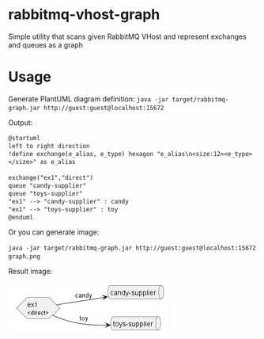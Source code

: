 # rabbitmq-vhost-graph
Simple utility that scans given RabbitMQ VHost and represent exchanges and queues as a graph

# Usage
Generate PlantUML diagram definition:
`java -jar target/rabbitmq-graph.jar http://guest:guest@localhost:15672`

Output:
```
@startuml
left to right direction
!define exchange(e_alias, e_type) hexagon "e_alias\n<size:12><e_type></size>" as e_alias

exchange("ex1","direct")
queue "candy-supplier"
queue "toys-supplier"
"ex1" --> "candy-supplier" : candy
"ex1" --> "toys-supplier" : toy
@enduml
```

Or you can generate image:

`java -jar target/rabbitmq-graph.jar http://guest:guest@localhost:15672 graph.png`

Result image:

![graph.png](graph.png)
